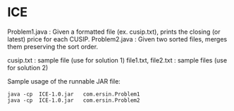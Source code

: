 # ICE

Problem1.java : Given a formatted file (ex. cusip.txt), prints the closing (or latest) price for each CUSIP.
Problem2.java : Given two sorted files, merges them preserving the sort order.

cusip.txt             : sample file (use for solution 1)
file1.txt, file2.txt  : sample files (use for solution 2)

Sample usage of the runnable JAR file:

    java -cp  ICE-1.0.jar   com.ersin.Problem1
    java -cp  ICE-1.0.jar   com.ersin.Problem2

